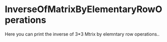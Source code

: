 # InverseOfMatrixByElementaryRowOperations

Here you can print the inverse of 3*3 Mtrix by elemntary row operations..
